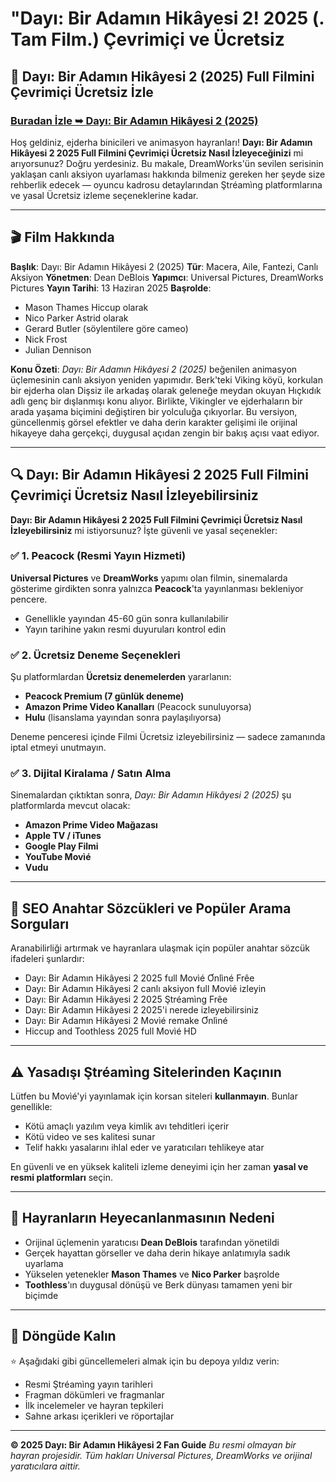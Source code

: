 # "Dayı: Bir Adamın Hikâyesi 2! 2025 (․Tam Film․) Çevrimiçi ve Ücretsiz

## 🐉 Dayı: Bir Adamın Hikâyesi 2 (2025) Full Filmini Çevrimiçi Ücretsiz İzle

### [Buradan İzle ➥ Dayı: Bir Adamın Hikâyesi 2 (2025)](https://streamzy.fun/tr/movie/1411076/day-bir-adamn-hikyesi-2-gitver)

Hoş geldiniz, ejderha binicileri ve animasyon hayranları! **Dayı: Bir Adamın Hikâyesi 2 2025 Full Filmini Çevrimiçi Ücretsiz Nasıl İzleyeceğinizi** mi arıyorsunuz? Doğru yerdesiniz. Bu makale, DreamWorks'ün sevilen serisinin yaklaşan canlı aksiyon uyarlaması hakkında bilmeniz gereken her şeyde size rehberlik edecek — oyuncu kadrosu detaylarından Ştréamìng platformlarına ve yasal Ücretsiz izleme seçeneklerine kadar.

---

## 🎬 Film Hakkında

**Başlık**: Dayı: Bir Adamın Hikâyesi 2 (2025)
**Tür**: Macera, Aile, Fantezi, Canlı Aksiyon
**Yönetmen**: Dean DeBlois
**Yapımcı**: Universal Pictures, DreamWorks Pictures
**Yayın Tarihi**: 13 Haziran 2025
**Başrolde**:
- Mason Thames Hiccup olarak
- Nico Parker Astrid olarak
- Gerard Butler (söylentilere göre cameo)
- Nick Frost
- Julian Dennison

**Konu Özeti**:
*Dayı: Bir Adamın Hikâyesi 2 (2025)* beğenilen animasyon üçlemesinin canlı aksiyon yeniden yapımıdır. Berk'teki Viking köyü, korkulan bir ejderha olan Dişsiz ile arkadaş olarak geleneğe meydan okuyan Hıçkıdık adlı genç bir dışlanmışı konu alıyor. Birlikte, Vikingler ve ejderhaların bir arada yaşama biçimini değiştiren bir yolculuğa çıkıyorlar. Bu versiyon, güncellenmiş görsel efektler ve daha derin karakter gelişimi ile orijinal hikayeye daha gerçekçi, duygusal açıdan zengin bir bakış açısı vaat ediyor.

---

## 🔍 Dayı: Bir Adamın Hikâyesi 2 2025 Full Filmini Çevrimiçi Ücretsiz Nasıl İzleyebilirsiniz

**Dayı: Bir Adamın Hikâyesi 2 2025 Full Filmini Çevrimiçi Ücretsiz Nasıl İzleyebilirsiniz** mi istiyorsunuz? İşte güvenli ve yasal seçenekler:

### ✅ 1. Peacock (Resmi Yayın Hizmeti)
**Universal Pictures** ve **DreamWorks** yapımı olan filmin, sinemalarda gösterime girdikten sonra yalnızca **Peacock**'ta yayınlanması bekleniyor pencere.

- Genellikle yayından 45-60 gün sonra kullanılabilir
- Yayın tarihine yakın resmi duyuruları kontrol edin

### ✅ 2. Ücretsiz Deneme Seçenekleri
Şu platformlardan **Ücretsiz denemelerden** yararlanın:

- **Peacock Premium (7 günlük deneme)**
- **Amazon Prime Video Kanalları** (Peacock sunuluyorsa)
- **Hulu** (lisanslama yayından sonra paylaşılıyorsa)

Deneme penceresi içinde Filmi Ücretsiz izleyebilirsiniz — sadece zamanında iptal etmeyi unutmayın.

### ✅ 3. Dijital Kiralama / Satın Alma
Sinemalardan çıktıktan sonra, *Dayı: Bir Adamın Hikâyesi 2 (2025)* şu platformlarda mevcut olacak:

- **Amazon Prime Video Mağazası**
- **Apple TV / iTunes**
- **Google Play Filmi**
- **YouTube Movìé**
- **Vudu**

---

## 🔑 SEO Anahtar Sözcükleri ve Popüler Arama Sorguları

Aranabilirliği artırmak ve hayranlara ulaşmak için popüler anahtar sözcük ifadeleri şunlardır:

- Dayı: Bir Adamın Hikâyesi 2 2025 full Movìé Ơnlìné Frêe
- Dayı: Bir Adamın Hikâyesi 2 canlı aksiyon full Movìé izleyin
- Dayı: Bir Adamın Hikâyesi 2 2025 Ştréamìng Frêe
- Dayı: Bir Adamın Hikâyesi 2 2025'i nerede izleyebilirsiniz
- Dayı: Bir Adamın Hikâyesi 2 Movìé remake Ơnlìné
- Hiccup and Toothless 2025 full Movìé HD

---

## ⚠️ Yasadışı Ştréamìng Sitelerinden Kaçının

Lütfen bu Movìé'yi yayınlamak için korsan siteleri **kullanmayın**. Bunlar genellikle:

- Kötü amaçlı yazılım veya kimlik avı tehditleri içerir
- Kötü video ve ses kalitesi sunar
- Telif hakkı yasalarını ihlal eder ve yaratıcıları tehlikeye atar

En güvenli ve en yüksek kaliteli izleme deneyimi için her zaman **yasal ve resmi platformları** seçin.

---

## 🐲 Hayranların Heyecanlanmasının Nedeni

- Orijinal üçlemenin yaratıcısı **Dean DeBlois** tarafından yönetildi
- Gerçek hayattan görseller ve daha derin hikaye anlatımıyla sadık uyarlama
- Yükselen yetenekler **Mason Thames** ve **Nico Parker** başrolde
- **Toothless**'ın duygusal dönüşü ve Berk dünyası tamamen yeni bir biçimde

---

## 📢 Döngüde Kalın

⭐ Aşağıdaki gibi güncellemeleri almak için bu depoya yıldız verin:

- Resmi Ştréamìng yayın tarihleri
- Fragman dökümleri ve fragmanlar
- İlk incelemeler ve hayran tepkileri
- Sahne arkası içerikleri ve röportajlar

---

**© 2025 Dayı: Bir Adamın Hikâyesi 2 Fan Guide**
*Bu resmi olmayan bir hayran projesidir. Tüm hakları Universal Pictures, DreamWorks ve orijinal yaratıcılara aittir.*
